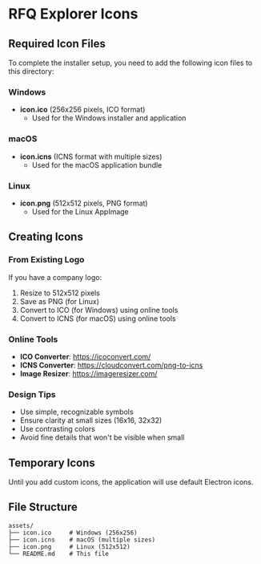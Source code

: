 # RFQ Explorer Icons

## Required Icon Files

To complete the installer setup, you need to add the following icon files to this directory:

### Windows
- **icon.ico** (256x256 pixels, ICO format)
  - Used for the Windows installer and application

### macOS  
- **icon.icns** (ICNS format with multiple sizes)
  - Used for the macOS application bundle

### Linux
- **icon.png** (512x512 pixels, PNG format)
  - Used for the Linux AppImage

## Creating Icons

### From Existing Logo
If you have a company logo:
1. Resize to 512x512 pixels
2. Save as PNG (for Linux)
3. Convert to ICO (for Windows) using online tools
4. Convert to ICNS (for macOS) using online tools

### Online Tools
- **ICO Converter**: https://icoconvert.com/
- **ICNS Converter**: https://cloudconvert.com/png-to-icns
- **Image Resizer**: https://imageresizer.com/

### Design Tips
- Use simple, recognizable symbols
- Ensure clarity at small sizes (16x16, 32x32)
- Use contrasting colors
- Avoid fine details that won't be visible when small

## Temporary Icons
Until you add custom icons, the application will use default Electron icons.

## File Structure
```
assets/
├── icon.ico     # Windows (256x256)
├── icon.icns    # macOS (multiple sizes)
├── icon.png     # Linux (512x512)
└── README.md    # This file
```
